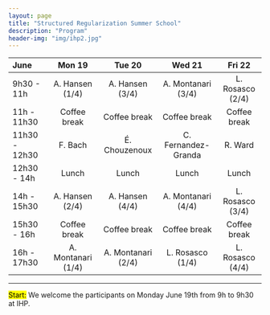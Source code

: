 ```yaml
---
layout: page
title: "Structured Regularization Summer School"
description: "Program"
header-img: "img/ihp2.jpg"
---
```


June  | Mon 19 | Tue 20 	| Wed 21 |  Fri 22 |
:--------------------------   |   :------------:   |   :------------:   |   :------------:   |  :------------:   |
9h30 - 11h 	| A. Hansen (1/4) | A. Hansen (3/4) | A. Montanari (3/4) | L. Rosasco (2/4) |
11h - 11h30 	| Coffee break 	| Coffee break | Coffee break | Coffee break |
11h30 - 12h30 | F. Bach 	| É. Chouzenoux | C. Fernandez-Granda | R. Ward |
12h30 - 14h | Lunch | Lunch 	| Lunch | Lunch |
14h - 15h30 	| A. Hansen (2/4) | A. Hansen (4/4) | A. Montanari (4/4) | L. Rosasco (3/4) |
15h30 - 16h | Coffee break 	| Coffee break | Coffee break | Coffee break |
16h - 17h30 | A. Montanari (1/4) 	| A. Montanari (2/4) | L. Rosasco (1/4) | L. Rosasco (4/4) |

___
<mark>Start:</mark> We welcome the participants on Monday June 19th from 9h to 9h30 at IHP. 

